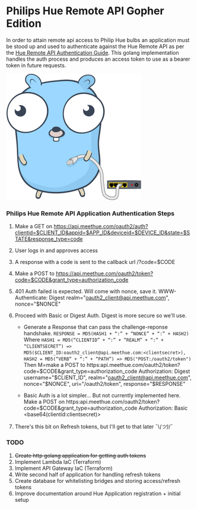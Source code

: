 # Philips Hue Remote API Gopher Edition
In order to attain remote api access to Philip Hue bulbs an application must be stood up and used to authenticate against the Hue Remote API as per the [Hue Remote API Authentication Guide](https://developers.meethue.com/develop/hue-api/remote-authentication/). This golang implementation handles the auth process and produces an access token to use as a bearer token in future requests.

![network gopher](img/network-gopher.png)

### Philips Hue Remote API Application Authentication Steps
1. Make a GET on https://api.meethue.com/oauth2/auth?clientid=$CLIENT_ID&appid=$APP_ID&deviceid=$DEVICE_ID&state=$STATE&response_type=code

2. User logs in and approves access

3. A response with a code is sent to the callback url /?code=$CODE

4. Make a POST to https://api.meethue.com/oauth2/token?code=$CODE&grant_type=authorization_code

5. 401 Auth failed is expected. Will come with nonce, save it.
WWW-Authenticate: Digest realm="oauth2_client@api.meethue.com", nonce="$NONCE"

6. Proceed with Basic or Digest Auth. Digest is more secure so we'll use.

    * Generate a Response that can pass the challenge-reponse handshake.
    `RESPONSE = MD5(HASH1 + “:” + “NONCE” + “:” + HASH2)`
    Where ```HASH1 = MD5(“CLIENTID” + “:” + “REALM” + “:” + “CLIENTSECRET”) => MD5($CLIENT_ID:oauth2_client@api.meethue.com:<clientsecret>), HASH2 = MD5(“VERB” + “:” + “PATH”) => MD5("POST:/oauth2/token")``` Then M=make a POST to https:api.meethue.com/oauth2/token?code=$CODE&grant_type=authorization_code
    Authorization: Digest username="$CLIENT_ID", realm="oauth2_client@api.meethue.com", nonce="$NONCE", uri="/oauth2/token", response="$RESPONSE"

    * Basic Auth is a lot simpler... But not currently implemented here.
    Make a POST on https:api.meethue.com/oauth2/token?code=$CODE&grant_type=authorization_code
    Authorization: Basic <base64(clientid:clientsecret)>

7. There's this bit on Refresh tokens, but I'll get to that later ¯\\_(ツ)_/¯

### TODO
1. ~~Create http golang application for getting auth tokens~~
2. Implement Lambda IaC (Terraform)
3. Implement API Gateway IaC (Terraform)
4. Write second half of application for handling refresh tokens
5. Create database for whitelisting bridges and storing access/refresh tokens
6. Improve documentation around Hue Application registration + initial setup